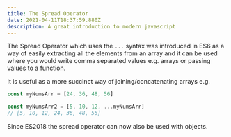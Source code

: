 ```yaml
---
title: The Spread Operator
date: 2021-04-11T18:37:59.880Z
description: A great introduction to modern javascript
---
```

The Spread Operator which uses the `...` syntax was introduced in ES6 as a way of easily extracting all the elements from an array and it can be used where you would write comma separated values e.g. arrays or passing values to a function.

It is useful as a more succinct way of joining/concatenating arrays e.g.

```javascript
const myNumsArr = [24, 36, 48, 56]

const myNumsArr2 = [5, 10, 12, ...myNumsArr]
// [5, 10, 12, 24, 36, 48, 56]
```

Since ES2018 the spread operator can now also be used with objects. 